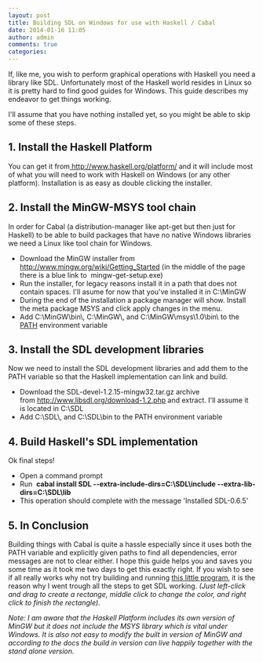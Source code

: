 ```yaml
---
layout: post
title: Building SDL on Windows for use with Haskell / Cabal
date: 2014-01-16 11:05
author: admin
comments: true
categories:
---
```

If, like me, you wish to perform graphical operations with Haskell you need a library like SDL. Unfortunately most of the Haskell world resides in Linux so it is pretty hard to find good guides for Windows. This guide describes my endeavor to get things working.

I'll assume that you have nothing installed yet, so you might be able to skip some of these steps.
<h2>1. Install the Haskell Platform</h2>
You can get it from<a href=" http://www.haskell.org/platform/" target="_blank"> http://www.haskell.org/platform/</a> and it will include most of what you will need to work with Haskell on Windows (or any other platform). Installation is as easy as double clicking the installer.
<h2>2. Install the MinGW-MSYS tool chain</h2>
In order for Cabal (a distribution-manager like apt-get but then just for Haskell) to be able to build packages that have no native Windows libraries we need a Linux like tool chain for Windows.
<ul>
	<li>Download the MinGW installer from <a href="http://www.mingw.org/wiki/Getting_Started" target="_blank">http://www.mingw.org/wiki/Getting_Started</a> (in the middle of the page there is a blue link to  mingw-get-setup.exe)</li>
	<li>Run the installer, for legacy reasons install it in a path that does not contain spaces. I'll asume for now that you've installed it in C:\MinGW</li>
	<li>During the end of the installation a package manager will show. Install the meta package MSYS and click apply changes in the menu.</li>
	<li>Add C:\MinGW\bin\, C:\MinGW\, and C:\MinGW\msys\1.0\bin\ to the <a title="Path variable explanation" href="http://geekswithblogs.net/renso/archive/2009/10/21/how-to-set-the-windows-path-in-windows-7.aspx" target="_blank">PATH</a> environment variable</li>
</ul>
<h2>3. Install the SDL development libraries</h2>
Now we need to install the SDL development libraries and add them to the PATH variable so that the Haskell implementation can link and build.
<ul>
	<li>Download the SDL-devel-1.2.15-mingw32.tar.gz archive from <a href="http://www.libsdl.org/download-1.2.php" target="_blank">http://www.libsdl.org/download-1.2.php</a> and extract. I'll assume it is located in C:\SDL</li>
	<li>Add C:\SDL\, and C:\SDL\bin to the PATH environment variable</li>
</ul>
<h2>4. Build Haskell's SDL implementation</h2>
Ok final steps!
<ul>
	<li>Open a command prompt</li>
	<li>Run  <strong>cabal install SDL --extra-include-dirs=C:\SDL\include --extra-lib-dirs=C:\SDL\lib</strong></li>
	<li>This operation should complete with the message 'Installed SDL-0.6.5'</li>
</ul>
<h2>5. In Conclusion</h2>
Building things with Cabal is quite a hassle especially since it uses both the PATH variable and explicitly given paths to find all dependencies, error messages are not to clear either. I hope this guide helps you and saves you some time as it took me two days to get this exactly right. If you wish to see if all really works why not try building and running <a title="A program using SDL" href="https://github.com/cwi-swat/monadic-frp" target="_blank">this little program</a>, it is the reason why I went trough all the steps to get SDL working. <em>(Just left-click and drag to create a rectange, middle click to change the color, and right click to finish the rectangle).</em>

<em>Note: I am aware that the Haskell Platform includes its own version of MinGW but it does not include the MSYS library which is vital under Windows. It is also not easy to modify the built in version of MinGW and according to the docs the build in version can live happily together with the stand alone version.</em>
